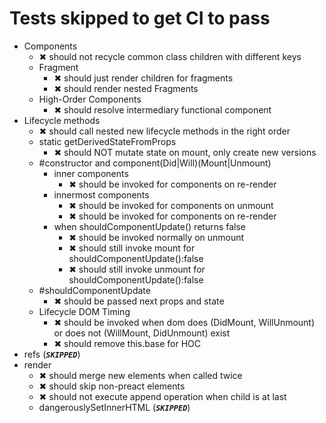 # Tests skipped to get CI to pass

- Components
	- ✖ should not recycle common class children with different keys
	- Fragment
		- ✖ should just render children for fragments
		- ✖ should render nested Fragments
	- High-Order Components
		- ✖ should resolve intermediary functional component
- Lifecycle methods
	- ✖ should call nested new lifecycle methods in the right order
	- static getDerivedStateFromProps
		- ✖ should NOT mutate state on mount, only create new versions
	- \#constructor and component(Did|Will)(Mount|Unmount)
		- inner components
			- ✖ should be invoked for components on re-render
		- innermost components
			- ✖ should be invoked for components on unmount
			- ✖ should be invoked for components on re-render
		- when shouldComponentUpdate() returns false
			- ✖ should be invoked normally on unmount
			- ✖ should still invoke mount for shouldComponentUpdate():false
			- ✖ should still invoke unmount for shouldComponentUpdate():false
	- \#shouldComponentUpdate
		- ✖ should be passed next props and state
	- Lifecycle DOM Timing
		- ✖ should be invoked when dom does (DidMount, WillUnmount) or does not (WillMount, DidUnmount) exist
		- ✖ should remove this.base for HOC
- refs (***`SKIPPED`***)
- render
	- ✖ should merge new elements when called twice
	- ✖ should skip non-preact elements
	- ✖ should not execute append operation when child is at last
	- dangerouslySetInnerHTML (***`SKIPPED`***)

